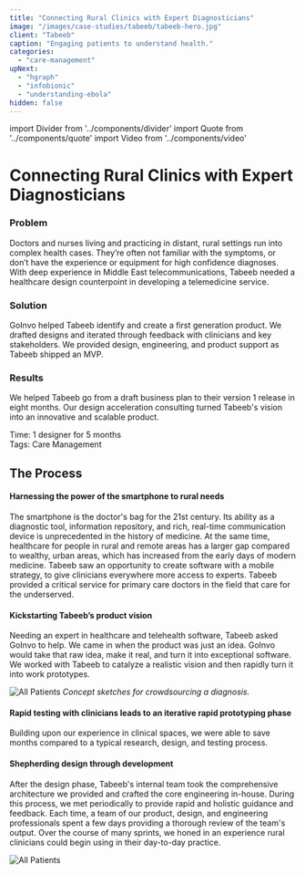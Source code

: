 ```yaml
---
title: "Connecting Rural Clinics with Expert Diagnosticians"
image: "/images/case-studies/tabeeb/tabeeb-hero.jpg"
client: "Tabeeb"
caption: "Engaging patients to understand health."
categories:
  - "care-management"
upNext:
  - "hgraph"
  - "infobionic"
  - "understanding-ebola"
hidden: false
---
```


import Divider from '../components/divider'
import Quote from '../components/quote'
import Video from '../components/video'

<!-- TODO: -->
<!-- Real images -->
<!-- Real quote -->
<!-- Real upNext list -->

# Connecting Rural Clinics with Expert Diagnosticians

### Problem

Doctors and nurses living and practicing in distant, rural settings run into complex health cases. They’re often not familiar with the symptoms, or don’t have the experience or equipment for high confidence diagnoses. With deep experience in Middle East telecommunications, Tabeeb needed a healthcare design counterpoint in developing a telemedicine service.

### Solution

GoInvo helped Tabeeb identify and create a first generation product. We drafted designs and iterated through feedback with clinicians and key stakeholders. We provided design, engineering, and product support as Tabeeb shipped an MVP.


### Results

We helped Tabeeb go from a draft business plan to their version 1 release in eight months. Our design acceleration consulting turned Tabeeb's vision into an innovative and scalable product.

<span class="text--uppercase text--gray text--bold text--spacing">Time:</span> 1 designer for 5 months
<br/> <span class="text--uppercase text--gray text--bold text--spacing">Tags:</span> Care Management
<br/>

<Divider />

## The Process

#### Harnessing the power of the smartphone to rural needs

The smartphone is the doctor's bag for the 21st century. Its ability as a diagnostic tool, information repository, and rich, real-time communication device is unprecedented in the history of medicine. At the same time, healthcare for people in rural and remote areas has a larger gap compared to wealthy, urban areas, which has increased from the early days of modern medicine. Tabeeb saw an opportunity to create software with a mobile strategy, to give clinicians everywhere more access to experts. Tabeeb provided a critical service for primary care doctors in the field that care for the underserved.

#### Kickstarting Tabeeb’s product vision

Needing an expert in healthcare and telehealth software, Tabeeb asked GoInvo to help. We came in when the product was just an idea. GoInvo would take that raw idea, make it real, and turn it into exceptional software. We worked with Tabeeb to catalyze a realistic vision and then rapidly turn it into work prototypes.

![All Patients](/images/case-studies/tabeeb/tabeeb-sketch.jpg)
*Concept sketches for crowdsourcing a diagnosis.*

#### Rapid testing with clinicians leads to an iterative rapid prototyping phase

Building upon our experience in clinical spaces, we were able to save months compared to a typical research, design, and testing process.

#### Shepherding design through development

After the design phase, Tabeeb's internal team took the comprehensive architecture we provided and crafted the core engineering in-house. During this process, we met periodically to provide rapid and holistic guidance and feedback. Each time, a team of our product, design, and engineering professionals spent a few days providing a thorough review of the team's output. Over the course of many sprints, we honed in an experience rural clinicians could begin using in their day-to-day practice.

![All Patients](/images/case-studies/tabeeb/tabeeb-workflow.jpg)
